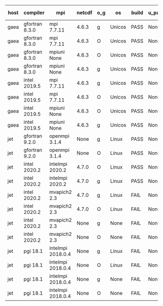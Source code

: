 

| host     | compiler                              | mpi                      | netcdf        | o_g        | os       | build       | u_pass          | u_fail          | s_pass            | s_fail            | e_pass             | e_fail             | nuopc_pass       | nuopc_fail       | artifacts link          |
|----------|---------------------------------------|--------------------------|---------------|------------|----------|-------------|-----------------|-----------------|-------------------|-------------------|--------------------|--------------------|------------------|------------------|-------------------------|
| gaea | gfortran 8.3.0 | mpi 7.7.11  | 4.6.3  | g | Unicos | PASS | None | None | None | None | None | None | 47 | 5 | <a href="https://github.com/esmf-org/esmf-test-artifacts/tree/0d895592828bef52b01be3c18341920475c66693/develop/gfortran/8.3.0/g/mpi/7.7.11" target="_blank">0d89559</a> | 
| gaea | gfortran 8.3.0 | mpi 7.7.11  | 4.6.3  | O | Unicos | PASS | None | None | None | None | None | None | 47 | 5 | <a href="https://github.com/esmf-org/esmf-test-artifacts/tree/c8d8c77bbe10e959b05a3c17953644bbd35944e8/develop/gfortran/8.3.0/O/mpi/7.7.11" target="_blank">c8d8c77</a> | 
| gaea | gfortran 8.3.0 | mpiuni None  | 4.6.3  | O | Unicos | PASS | None | None | None | None | None | None | None | None | <a href="https://github.com/esmf-org/esmf-test-artifacts/tree/380e362bc48f066538e5388efaf65744097306dd/develop/gfortran/8.3.0/O/mpiuni/None" target="_blank">380e362</a> | 
| gaea | gfortran 8.3.0 | mpiuni None  | 4.6.3  | g | Unicos | PASS | None | None | None | None | None | None | None | None | <a href="https://github.com/esmf-org/esmf-test-artifacts/tree/9fa591d8e64eb497f6f6e89c0a3e162fedaf1767/develop/gfortran/8.3.0/g/mpiuni/None" target="_blank">9fa591d</a> | 
| gaea | intel 2019.5 | mpi 7.7.11  | 4.6.3  | g | Unicos | PASS | None | None | None | None | None | None | 47 | 5 | <a href="https://github.com/esmf-org/esmf-test-artifacts/tree/4db38c87322e7ebfcb0a2d4a0c5eed4de911b35e/develop/intel/2019.5/g/mpi/7.7.11" target="_blank">4db38c8</a> | 
| gaea | intel 2019.5 | mpi 7.7.11  | 4.6.3  | O | Unicos | PASS | None | None | None | None | None | None | 47 | 5 | <a href="https://github.com/esmf-org/esmf-test-artifacts/tree/17f69e7358e2330d87b9e1f55fe2d48e1a69fac6/develop/intel/2019.5/O/mpi/7.7.11" target="_blank">17f69e7</a> | 
| gaea | intel 2019.5 | mpiuni None  | 4.6.3  | O | Unicos | PASS | None | None | None | None | None | None | None | None | <a href="https://github.com/esmf-org/esmf-test-artifacts/tree/68feb97b2cb96956b04204f72776c5316041e460/develop/intel/2019.5/O/mpiuni/None" target="_blank">68feb97</a> | 
| gaea | intel 2019.5 | mpiuni None  | 4.6.3  | g | Unicos | PASS | None | None | None | None | None | None | None | None | <a href="https://github.com/esmf-org/esmf-test-artifacts/tree/827020f167d89ce5d8d8306e038f781d49f9d3cf/develop/intel/2019.5/g/mpiuni/None" target="_blank">827020f</a> | 
| jet | gfortran 9.2.0 | openmpi 3.1.4  | None  | g | Linux | PASS | None | None | None | None | None | None | 52 | 0 | <a href="https://github.com/esmf-org/esmf-test-artifacts/tree/177890872fc9e1d64ee3f02797b3530b7969ab0a/develop/gfortran/9.2.0/g/openmpi/3.1.4" target="_blank">1778908</a> | 
| jet | gfortran 9.2.0 | openmpi 3.1.4  | None  | O | Linux | PASS | None | None | None | None | None | None | 52 | 0 | <a href="https://github.com/esmf-org/esmf-test-artifacts/tree/120ac7f1087b73cf0f3316dec86c80e9cdb54f4d/develop/gfortran/9.2.0/O/openmpi/3.1.4" target="_blank">120ac7f</a> | 
| jet | intel 2020.2 | intelmpi 2020.2  | 4.7.0  | O | Linux | PASS | None | None | None | None | None | None | 52 | 0 | <a href="https://github.com/esmf-org/esmf-test-artifacts/tree/7730a509a314b1a8a9175056e4a82a5fbb895e25/develop/intel/2020.2/O/intelmpi/2020.2" target="_blank">7730a50</a> | 
| jet | intel 2020.2 | intelmpi 2020.2  | 4.7.0  | g | Linux | PASS | None | None | None | None | None | None | 52 | 0 | <a href="https://github.com/esmf-org/esmf-test-artifacts/tree/a366291ced12fd72316e87d852644eb44c341f52/develop/intel/2020.2/g/intelmpi/2020.2" target="_blank">a366291</a> | 
| jet | intel 2020.2 | mvapich2 2.3  | 4.7.0  | g | Linux | FAIL | None | None | None | None | None | None | None | None | <a href="https://github.com/esmf-org/esmf-test-artifacts/tree/94edd5d9c6d62d248c42eccf6252fa138c26124c/develop/intel/2020.2/g/mvapich2/2.3" target="_blank">94edd5d</a> | 
| jet | intel 2020.2 | mvapich2 2.3  | 4.7.0  | O | Linux | FAIL | None | None | None | None | None | None | None | None | <a href="https://github.com/esmf-org/esmf-test-artifacts/tree/6fab7b3063877d5e598724a6dad8b8e863642192/develop/intel/2020.2/O/mvapich2/2.3" target="_blank">6fab7b3</a> | 
| jet | intel 2020.2 | mvapich2 2.3  | None  | g | None | FAIL | None | None | None | None | None | None | None | None | <a href="https://github.com/esmf-org/esmf-test-artifacts/tree/bd3c94141f44af0c8d57fa0e90aa694e823c897d/develop/intel/2020.2/g/mvapich2/2.3" target="_blank">bd3c941</a> | 
| jet | intel 2020.2 | mvapich2 2.3  | None  | O | None | FAIL | None | None | None | None | None | None | None | None | <a href="https://github.com/esmf-org/esmf-test-artifacts/tree/88d726592754883cdfeabd71bade37a75118ff64/develop/intel/2020.2/O/mvapich2/2.3" target="_blank">88d7265</a> | 
| jet | pgi 18.1 | intelmpi 2018.0.4  | None  | g | Linux | FAIL | None | None | None | None | None | None | None | None | <a href="https://github.com/esmf-org/esmf-test-artifacts/tree/ddd7cc7328c212ca0ddedecc7f6da8dd9655176d/develop/pgi/18.1/g/intelmpi/2018.0.4" target="_blank">ddd7cc7</a> | 
| jet | pgi 18.1 | intelmpi 2018.0.4  | None  | O | Linux | FAIL | None | None | None | None | None | None | None | None | <a href="https://github.com/esmf-org/esmf-test-artifacts/tree/39af4f7c46850fc668df98eaef4bd9ce561571ed/develop/pgi/18.1/O/intelmpi/2018.0.4" target="_blank">39af4f7</a> | 
| jet | pgi 18.1 | intelmpi 2018.0.4  | None  | g | None | FAIL | None | None | None | None | None | None | None | None | <a href="https://github.com/esmf-org/esmf-test-artifacts/tree/9f45fb96f58034cc979992959ad3cfb6cba33a73/develop/pgi/18.1/g/intelmpi/2018.0.4" target="_blank">9f45fb9</a> | 
| jet | pgi 18.1 | intelmpi 2018.0.4  | None  | O | None | FAIL | None | None | None | None | None | None | None | None | <a href="https://github.com/esmf-org/esmf-test-artifacts/tree/96b376a12ff8697c326a675071b2699aee7eb761/develop/pgi/18.1/O/intelmpi/2018.0.4" target="_blank">96b376a</a> | 
